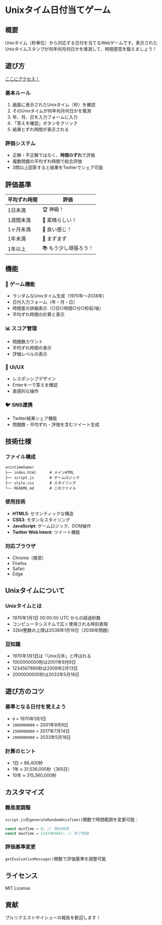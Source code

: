 # Unixタイム日付当てゲーム

## 概要
Unixタイム（秒単位）から対応する日付を当てるWebゲームです。表示されたUnixタイムスタンプが何年何月何日かを推測して、時間感覚を鍛えましょう！

## 遊び方

[ここにアクセス！](https://satodoge.github.io/unixTimeGame/)

### 基本ルール
1. 画面に表示されたUnixタイム（秒）を確認
2. そのUnixタイムが何年何月何日かを推測
3. 年、月、日を入力フォームに入力
4. 「答えを確認」ボタンをクリック
5. 結果とずれ時間が表示される

### 評価システム
- 正解・不正解ではなく、**時間のずれ**で評価
- 複数問題の平均ずれ時間で総合評価
- 3問以上回答すると結果をTwitterでシェア可能

## 評価基準

| 平均ずれ時間 | 評価 |
|-------------|------|
| 1日未満 | 🏆 神級！ |
| 1週間未満 | 🥇 素晴らしい！ |
| 1ヶ月未満 | 🥈 良い感じ！ |
| 1年未満 | 🥉 まずまず |
| 1年以上 | 📚 もう少し頑張ろう！ |

## 機能

### 🎯 ゲーム機能
- ランダムなUnixタイム生成（1970年〜2038年）
- 日付入力フォーム（年・月・日）
- 時間差の詳細表示（○日○時間○分○秒前/後）
- 平均ずれ時間の計算と表示

### 📊 スコア管理
- 問題数カウント
- 平均ずれ時間の表示
- 評価レベルの表示

### 📱 UI/UX
- レスポンシブデザイン
- Enterキーで答えを確認
- 直感的な操作

### 🐦 SNS連携
- Twitter結果シェア機能
- 問題数・平均ずれ・評価を含むツイート生成

## 技術仕様

### ファイル構成
```
unixtimeGame/
├── index.html      # メインHTML
├── script.js       # ゲームロジック
├── style.css       # スタイリング
└── README.md       # このファイル
```

### 使用技術
- **HTML5**: セマンティックな構造
- **CSS3**: モダンなスタイリング
- **JavaScript**: ゲームロジック、DOM操作
- **Twitter Web Intent**: ツイート機能

### 対応ブラウザ
- Chrome（推奨）
- Firefox
- Safari
- Edge

## Unixタイムについて

### Unixタイムとは
- 1970年1月1日 00:00:00 UTC からの経過秒数
- コンピュータシステムで広く使用される時刻表現
- 32bit整数の上限は2038年1月19日（2038年問題）

### 豆知識
- 1970年1月1日は「Unix元年」と呼ばれる
- 1000000000秒は2001年9月9日
- 1234567890秒は2009年2月13日
- 2000000000秒は2033年5月18日

## 遊び方のコツ

### 基準となる日付を覚えよう
- `0` = 1970年1月1日
- `1000000000` = 2001年9月9日
- `1500000000` = 2017年7月14日
- `2000000000` = 2033年5月18日

### 計算のヒント
- 1日 = 86,400秒
- 1年 ≈ 31,536,000秒（365日）
- 10年 ≈ 315,360,000秒

## カスタマイズ

### 難易度調整
`script.js`の`generateRandomUnixTime()`関数で時間範囲を変更可能：
```javascript
const minTime = 0; // 開始時間
const maxTime = 2147483647; // 終了時間
```

### 評価基準変更
`getEvaluationMessage()`関数で評価基準を調整可能

## ライセンス
MIT License

## 貢献
プルリクエストやイシューの報告を歓迎します！
